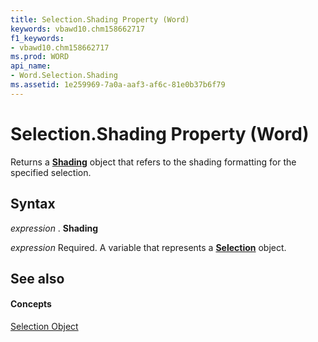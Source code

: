 ```yaml
---
title: Selection.Shading Property (Word)
keywords: vbawd10.chm158662717
f1_keywords:
- vbawd10.chm158662717
ms.prod: WORD
api_name:
- Word.Selection.Shading
ms.assetid: 1e259969-7a0a-aaf3-af6c-81e0b37b6f79
---
```



# Selection.Shading Property (Word)

Returns a  **[Shading](shading-object-word.md)** object that refers to the shading formatting for the specified selection.


## Syntax

 _expression_ . **Shading**

 _expression_ Required. A variable that represents a **[Selection](selection-object-word.md)** object.


## See also


#### Concepts


[Selection Object](selection-object-word.md)


